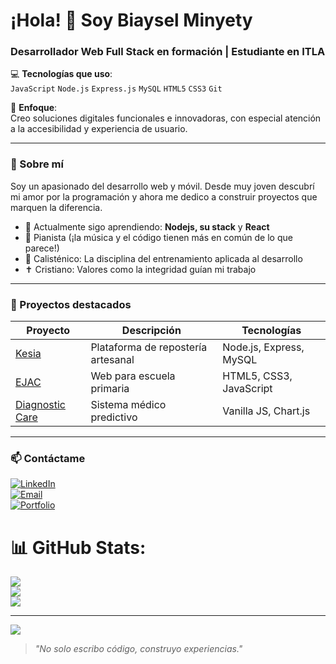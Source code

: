 # ¡Hola! 👋 Soy Biaysel Minyety

### Desarrollador Web Full Stack en formación | Estudiante en ITLA

💻 **Tecnologías que uso**:  
`JavaScript` `Node.js` `Express.js` `MySQL` `HTML5` `CSS3` `Git`  

🎯 **Enfoque**:  
Creo soluciones digitales funcionales e innovadoras, con especial atención a la accesibilidad y experiencia de usuario.  

---

### 🚀 Sobre mí  
Soy un apasionado del desarrollo web y móvil. Desde muy joven descubrí mi amor por la programación y ahora me dedico a construir proyectos que marquen la diferencia.  

- 🌱 Actualmente sigo aprendiendo: **Nodejs, su stack** y **React**  
- 🎹 Pianista (¡la música y el código tienen más en común de lo que parece!)  
- 💪 Calisténico: La disciplina del entrenamiento aplicada al desarrollo  
- ✝️ Cristiano: Valores como la integridad guían mi trabajo  

---

### 📌 Proyectos destacados  
| Proyecto | Descripción | Tecnologías |  
|----------|-------------|-------------|  
| [Kesia](https://kesia-production.up.railway.app/) | Plataforma de repostería artesanal | Node.js, Express, MySQL |  
| [EJAC](https://biaysel-mm.github.io/ejac/) | Web para escuela primaria | HTML5, CSS3, JavaScript |  
| [Diagnostic Care](https://biaysel-mm.github.io/Diagnostic-Care/) | Sistema médico predictivo | Vanilla JS, Chart.js |  

---

### 📫 Contáctame  
[![LinkedIn](https://img.shields.io/badge/LinkedIn-Biaysel_Minyety-blue?style=flat&logo=linkedin)](https://www.linkedin.com/in/biaysel-minyety-21217a279/)  
[![Email](https://img.shields.io/badge/Email-biayselminyety001@gmail.com-red?style=flat&logo=gmail)](mailto:biayselminyety001@gmail.com)  
[![Portfolio](https://img.shields.io/badge/🌐_Portafolio-Explora_mis_proyectos-green?style=flat)](https://biaysel-mm.github.io/portafolio/)  

# 📊 GitHub Stats:
![](https://github-readme-stats.vercel.app/api?username=Biaysel-MM&theme=dark&hide_border=false&include_all_commits=true&count_private=false)<br/>
![](https://nirzak-streak-stats.vercel.app/?user=Biaysel-MM&theme=dark&hide_border=false)<br/>
![](https://github-readme-stats.vercel.app/api/top-langs/?username=Biaysel-MM&theme=dark&hide_border=false&include_all_commits=true&count_private=false&layout=compact)

---
[![](https://visitcount.itsvg.in/api?id=Biaysel-MM&icon=0&color=0)](https://visitcount.itsvg.in)

> *"No solo escribo código, construyo experiencias."*
